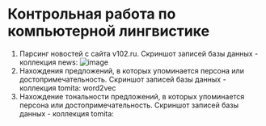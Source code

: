 # Контрольная работа по компьютерной лингвистике
1. Парсинг новостей с сайта v102.ru.
Скриншот записей базы данных - коллекция news:
![image](https://user-images.githubusercontent.com/108325837/208515766-4c291434-f9cf-41ad-85eb-0fe83f4d103d.png)
2. Нахождения предложений, в которых упоминается персона или достопримечательность.
Скриншот записей базы данных - коллекция tomita:
word2vec
3. Нахождение тональности предложений, в которых упоминается персона или достопримечательность.
Скриншот записей базы данных - коллекция tomita:
